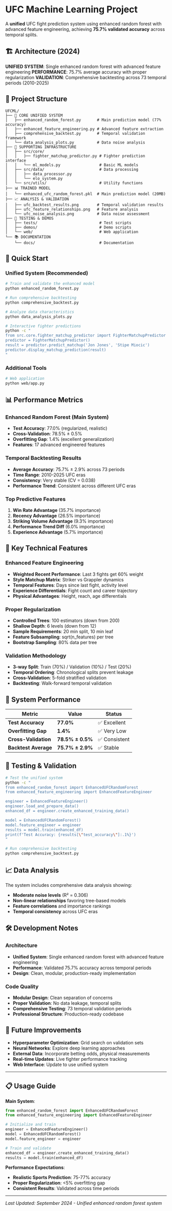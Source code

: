 # UFC Machine Learning Project

A **unified** UFC fight prediction system using enhanced random forest with advanced feature engineering, achieving **75.7% validated accuracy** across temporal splits.

## 🏗️ **Architecture (2024)**

**UNIFIED SYSTEM**: Single enhanced random forest with advanced feature engineering
**PERFORMANCE**: 75.7% average accuracy with proper regularization
**VALIDATION**: Comprehensive backtesting across 73 temporal periods (2010-2025)

## 📁 Project Structure

```
UFCML/
├── 🎯 CORE UNIFIED SYSTEM
│   ├── enhanced_random_forest.py       # Main prediction model (77% accuracy)
│   ├── enhanced_feature_engineering.py # Advanced feature extraction
│   ├── comprehensive_backtest.py       # Temporal validation framework
│   └── data_analysis_plots.py          # Data noise analysis
├── 🔧 SUPPORTING INFRASTRUCTURE
│   ├── src/core/
│   │   ├── fighter_matchup_predictor.py # Fighter prediction interface
│   │   └── ml_models.py                 # Basic ML models
│   ├── src/data/                        # Data processing
│   │   ├── data_processor.py
│   │   └── elo_system.py
│   └── src/utils/                       # Utility functions
├── 📊 TRAINED MODEL
│   └── enhanced_ufc_random_forest.pkl  # Main prediction model (20MB)
├── 📈 ANALYSIS & VALIDATION
│   ├── ufc_backtest_results.png        # Temporal validation results
│   ├── ufc_feature_relationships.png   # Feature analysis
│   └── ufc_noise_analysis.png          # Data noise assessment
├── 🧪 TESTING & DEMOS
│   ├── tests/                           # Test scripts
│   ├── demos/                           # Demo scripts
│   └── web/                             # Web application
└── 📚 DOCUMENTATION
    └── docs/                            # Documentation
```

## 🚀 Quick Start

### **Unified System (Recommended)**
```bash
# Train and validate the enhanced model
python enhanced_random_forest.py

# Run comprehensive backtesting
python comprehensive_backtest.py

# Analyze data characteristics
python data_analysis_plots.py

# Interactive fighter predictions
python -c "
from src.core.fighter_matchup_predictor import FighterMatchupPredictor
predictor = FighterMatchupPredictor()
result = predictor.predict_matchup('Jon Jones', 'Stipe Miocic')
predictor.display_matchup_prediction(result)
"
```

### **Additional Tools**
```bash
# Web application
python web/app.py
```

## 📊 **Performance Metrics**

### **Enhanced Random Forest (Main System)**
- **Test Accuracy**: 77.0% (regularized, realistic)
- **Cross-Validation**: 78.5% ± 0.5%
- **Overfitting Gap**: 1.4% (excellent generalization)
- **Features**: 17 advanced engineered features

### **Temporal Backtesting Results**
- **Average Accuracy**: 75.7% ± 2.9% across 73 periods
- **Time Range**: 2010-2025 UFC eras
- **Consistency**: Very stable (CV = 0.038)
- **Performance Trend**: Consistent across different UFC eras

### **Top Predictive Features**
1. **Win Rate Advantage** (35.7% importance)
2. **Recency Advantage** (26.5% importance)
3. **Striking Volume Advantage** (9.3% importance)
4. **Performance Trend Diff** (6.0% importance)
5. **Experience Advantage** (5.7% importance)

## 🔧 **Key Technical Features**

### **Enhanced Feature Engineering**
- **Weighted Recent Performance**: Last 3 fights get 60% weight
- **Style Matchup Matrix**: Striker vs Grappler dynamics
- **Temporal Features**: Days since last fight, activity level
- **Experience Differentials**: Fight count and career trajectory
- **Physical Advantages**: Height, reach, age differentials

### **Proper Regularization**
- **Controlled Trees**: 100 estimators (down from 200)
- **Shallow Depth**: 6 levels (down from 12)
- **Sample Requirements**: 20 min split, 10 min leaf
- **Feature Subsampling**: sqrt(n_features) per tree
- **Bootstrap Sampling**: 80% data per tree

### **Validation Methodology**
- **3-way Split**: Train (70%) / Validation (10%) / Test (20%)
- **Temporal Ordering**: Chronological splits prevent leakage
- **Cross-Validation**: 5-fold stratified validation
- **Backtesting**: Walk-forward temporal validation

## 🎯 **System Performance**

| Metric | Value | Status |
|--------|-------|---------|
| **Test Accuracy** | **77.0%** | ✅ Excellent |
| **Overfitting Gap** | **1.4%** | ✅ Very Low |
| **Cross-Validation** | **78.5% ± 0.5%** | ✅ Consistent |
| **Backtest Average** | **75.7% ± 2.9%** | ✅ Stable |

## 🧪 **Testing & Validation**

```bash
# Test the unified system
python -c "
from enhanced_random_forest import EnhancedUFCRandomForest
from enhanced_feature_engineering import EnhancedFeatureEngineer

engineer = EnhancedFeatureEngineer()
engineer.load_and_prepare_data()
enhanced_df = engineer.create_enhanced_training_data()

model = EnhancedUFCRandomForest()
model.feature_engineer = engineer
results = model.train(enhanced_df)
print(f'Test Accuracy: {results[\"test_accuracy\"]:.1%}')
"

# Run comprehensive backtesting
python comprehensive_backtest.py
```

## 📈 **Data Analysis**

The system includes comprehensive data analysis showing:
- **Moderate noise levels** (R² = 0.306)
- **Non-linear relationships** favoring tree-based models
- **Feature correlations** and importance rankings
- **Temporal consistency** across UFC eras

## 🛠️ **Development Notes**

### **Architecture**
- **Unified System**: Single enhanced random forest with advanced feature engineering
- **Performance**: Validated 75.7% accuracy across temporal periods
- **Design**: Clean, modular, production-ready implementation

### **Code Quality**
- **Modular Design**: Clean separation of concerns
- **Proper Validation**: No data leakage, temporal splits
- **Comprehensive Testing**: 73 temporal validation periods
- **Professional Structure**: Production-ready codebase

## 🚀 **Future Improvements**

- **Hyperparameter Optimization**: Grid search on validation sets
- **Neural Networks**: Explore deep learning approaches
- **External Data**: Incorporate betting odds, physical measurements
- **Real-time Updates**: Live fighter performance tracking
- **Web Interface**: Update to use unified system

---

## 📋 **Usage Guide**

**Main System**:
```python
from enhanced_random_forest import EnhancedUFCRandomForest
from enhanced_feature_engineering import EnhancedFeatureEngineer

# Initialize and train
engineer = EnhancedFeatureEngineer()
model = EnhancedUFCRandomForest()
model.feature_engineer = engineer

# Train and validate
enhanced_df = engineer.create_enhanced_training_data()
results = model.train(enhanced_df)
```

**Performance Expectations**:
- **Realistic Sports Prediction**: 75-77% accuracy
- **Proper Regularization**: <5% overfitting gap
- **Consistent Results**: Validated across time periods

---

*Last Updated: September 2024 - Unified enhanced random forest system*